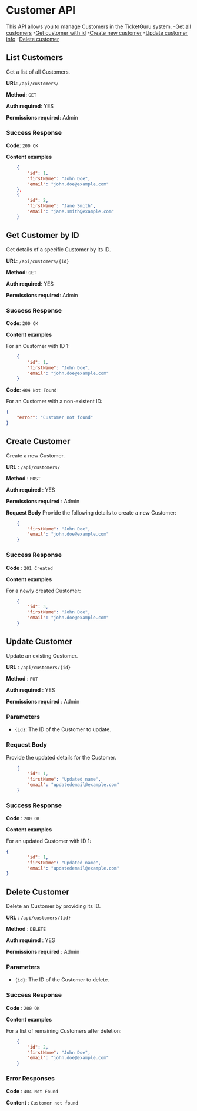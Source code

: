 # Customer API

This API allows you to manage Customers in the TicketGuru system.
-[Get all customers](RESTDoc/customer.md#getall)
-[Get customer with id](RESTDoc/customer.md#getid)
-[Create new customer](RESTDoc/customer.md#post)
-[Update customer info](RESTDoc/customer.md#put)
-[Delete customer](RESTDoc/customer.md#delete)

## <a name="getall"></a>List Customers 

Get a list of all Customers.

**URL**: `/api/customers/`

**Method**: `GET`

**Auth required**: YES

**Permissions required**: Admin

### Success Response

**Code**: `200 OK`

**Content examples**

```json
    {
        "id": 1,
        "firstName": "John Doe",
        "email": "john.doe@example.com"
    },
    {
        "id": 2,
        "firstName": "Jane Smith",
        "email": "jane.smith@example.com"
    }
```

## <a name="getid"></a>Get Customer by ID

Get details of a specific Customer by its ID.

**URL**: `/api/customers/{id}`

**Method**: `GET`

**Auth required**: YES

**Permissions required**: Admin

### Success Response

**Code**: `200 OK`

**Content examples**

For an Customer with ID 1:

```json
    {
        "id": 1,
        "firstName": "John Doe",
        "email": "john.doe@example.com"
    }
```

**Code**: `404 Not Found`

For an Customer with a non-existent ID:

```json
{
    "error": "Customer not found"
}
```

## <a name="post"></a>Create Customer
Create a new Customer.

**URL** : `/api/customers/`

**Method** : `POST`

**Auth required** : YES

**Permissions required** : Admin

**Request Body**
Provide the following details to create a new Customer:

```json
    {
        "firstName": "John Doe",
        "email": "john.doe@example.com"
    }
```
### Success Response
**Code** : `201 Created`

**Content examples**

For a newly created Customer:

```json
    {
        "id": 3,
        "firstName": "John Doe",
        "email": "john.doe@example.com"
    }
```

## <a name="put"></a>Update Customer

Update an existing Customer.

**URL** : `/api/customers/{id}`

**Method** : `PUT`

**Auth required** : YES

**Permissions required** : Admin

### Parameters

- `{id}`: The ID of the Customer to update.

### Request Body

Provide the updated details for the Customer.

```json
    {
        "id": 1,
        "firstName": "Updated name",
        "email": "updatedemail@example.com"
    }
```
### Success Response

**Code** : `200 OK`

**Content examples**

For an updated Customer with ID 1:

```json
{
        "id": 1,
        "firstName": "Updated name",
        "email": "updatedemail@example.com"
}
```

## <a name="delete"></a>Delete Customer

Delete an Customer by providing its ID.

**URL** : `/api/customers/{id}`

**Method** : `DELETE`

**Auth required** : YES

**Permissions required** : Admin

### Parameters

- `{id}`: The ID of the Customer to delete.

### Success Response

**Code** : `200 OK`

**Content examples**

For a list of remaining Customers after deletion:

```json
    {
        "id": 2,
        "firstName": "John Doe",
        "email": "john.doe@example.com"
    }
```
### Error Responses

**Code** : `404 Not Found`

**Content** : `Customer not found`
